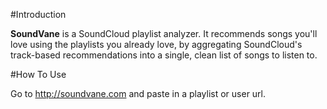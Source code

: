 #Introduction

**SoundVane** is a SoundCloud playlist analyzer.  It recommends songs you'll love using the playlists you already love, by aggregating SoundCloud's track-based recommendations into a single, clean list of songs to listen to.

#How To Use

Go to http://soundvane.com and paste in a playlist or user url.
